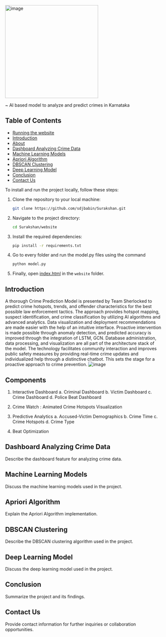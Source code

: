 <img src="https://github.com/sdjbabin/Surakshan/assets/137878044/46a0a472-c34b-46cf-87e1-23da4c1dc6fd" alt="image" width="300" height="300" align="center">

~ AI based model to analyze and predict crimes in Karnataka

## Table of Contents

- [Running the website](#running-the-website)
- [Introduction](#introduction)
- [About](#about)
- [Dashboard Analyzing Crime Data](#dashboard-analyzing-crime-data)
- [Machine Learning Models](#machine-learning-models)
- [Apriori Algorithm](#apriori-algorithm)
- [DBSCAN Clustering](#dbscan-clustering)
- [Deep Learning Model](#deep-learning-model)
- [Conclusion](#conclusion)
- [Contact Us](#contact-us)

To install and run the project locally, follow these steps:

1. Clone the repository to your local machine:
   ```sh
   git clone https://github.com/sdjbabin/Surakshan.git

2. Navigate to the project directory:
   ```sh
   cd Surakshan/website


3. Install the required dependencies:

   ```sh
   pip install -r requirements.txt

4. Go to every folder and run the model.py files using the command
   ```sh
   python model.py

5. Finally, open [index.html](index.html) in the `website` folder.

## Introduction

A thorough Crime Prediction Model is presented by Team Sherlocked to predict crime hotspots, trends, and offender characteristics for the best possible law enforcement tactics. The approach provides hotspot mapping, suspect identification, and crime classification by utilizing AI algorithms and advanced analytics. Data visualization and deployment recommendations are made easier with the help of an intuitive interface. Proactive intervention is made possible through anomaly detection, and predicted accuracy is improved through the integration of LSTM, GCN. Database administration, data processing, and visualization are all part of the architecture stack of the model. The technology facilitates community interaction and improves public safety measures by providing real-time crime updates and individualized help through a distinctive chatbot. This sets the stage for a proactive approach to crime prevention.
![image](https://github.com/sdjbabin/Surakshan/assets/137878044/5ede533b-1b81-496f-bae5-6921e4888102)

## Components 

1. Interactive Dashboard
   a. Criminal Dashboard
   b. Victim Dashboard
   c. Crime Dashboard
   d. Police Beat Dashboard

2. Crime Watch : Animated Crime Hotspots Visualization 

3. Predictive Analytics
   a. Accused-Victim Demographics
   b. Crime Time
   c. Crime Hotspots
   d. Crime Type

 4. Beat Optimization
    
## Dashboard Analyzing Crime Data

Describe the dashboard feature for analyzing crime data.

## Machine Learning Models

Discuss the machine learning models used in the project.

## Apriori Algorithm

Explain the Apriori Algorithm implementation.

## DBSCAN Clustering

Describe the DBSCAN clustering algorithm used in the project.

## Deep Learning Model

Discuss the deep learning model used in the project.

## Conclusion

Summarize the project and its findings.

## Contact Us

Provide contact information for further inquiries or collaboration opportunities.
